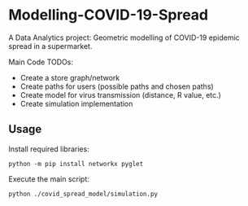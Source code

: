 # Modelling-COVID-19-Spread

A Data Analytics project: Geometric modelling of COVID-19 epidemic spread in a supermarket.

Main Code TODOs:
- Create a store graph/network
- Create paths for users (possible paths and chosen paths)
- Create model for virus transmission (distance, R value, etc.)
- Create simulation implementation

## Usage

Install required libraries:

```
python -m pip install networkx pyglet
```

Execute the main script:

```
python ./covid_spread_model/simulation.py
```
